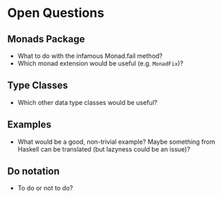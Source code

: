 # Open Questions #

## Monads Package ##

  * What to do with the infamous Monad.fail method?
  * Which monad extension would be useful (e.g. `MonadFix`)?

## Type Classes ##

  * Which other data type classes would be useful?

## Examples ##

  * What would be a good, non-trivial example? Maybe something from Haskell can be translated (but lazyness could be an issue)?

## Do notation ##

  * To do or not to do?